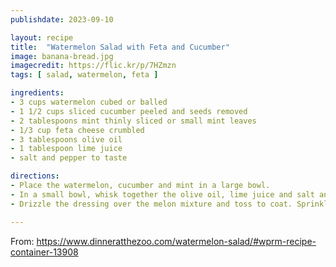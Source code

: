 ```yaml
---
publishdate: 2023-09-10

layout: recipe
title:  "Watermelon Salad with Feta and Cucumber"
image: banana-bread.jpg
imagecredit: https://flic.kr/p/7HZmzn
tags: [ salad, watermelon, feta ]

ingredients:
- 3 cups watermelon cubed or balled
- 1 1/2 cups sliced cucumber peeled and seeds removed
- 2 tablespoons mint thinly sliced or small mint leaves
- 1/3 cup feta cheese crumbled
- 3 tablespoons olive oil
- 1 tablespoon lime juice
- salt and pepper to taste

directions:
- Place the watermelon, cucumber and mint in a large bowl.
- In a small bowl, whisk together the olive oil, lime juice and salt and pepper.
- Drizzle the dressing over the melon mixture and toss to coat. Sprinkle with feta and serve.

---
```


From: https://www.dinneratthezoo.com/watermelon-salad/#wprm-recipe-container-13908

